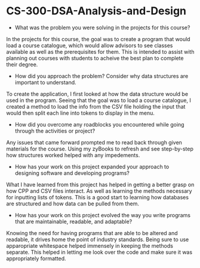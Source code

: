 # CS-300-DSA-Analysis-and-Design

   - What was the problem you were solving in the projects for this course?

In the projects for this course, the goal was to create a program that would load a course catalogue, which would allow advisors to see classes available as well as the prerequisites for them. This is intended to assist with planning out courses with students to acheive the best plan to complete their degree.


   - How did you approach the problem? Consider why data structures are important to understand.

To create the application, I first looked at how the data structure would be used in the program. Seeing that the goal was to load a course catalogue, I created a method to load the info from the CSV file holding the input that would then split each line into tokens to display in the menu. 


   - How did you overcome any roadblocks you encountered while going through the activities or project?

Any issues that came forward prompted me to read back through given materials for the course. Using my zyBooks to refresh and see step-by-step how structures worked helped with any impedements. 


   - How has your work on this project expanded your approach to designing software and developing programs?

What I have learned from this project has helped in getting a better grasp on how CPP and CSV files interact. As well as learning the methods necessary for inputting lists of tokens. This is a good start to learning how databases are structured and how data can be pulled from them. 


   - How has your work on this project evolved the way you write programs that are maintainable, readable, and adaptable?

Knowing the need for having programs that are able to be altered and readable, it drives home the point of industry standards. Being sure to use apparopriate whitespace helped immensely in keeping the methods separate. This helped in letting me look over the code and make sure it was appropriately formatted. 
